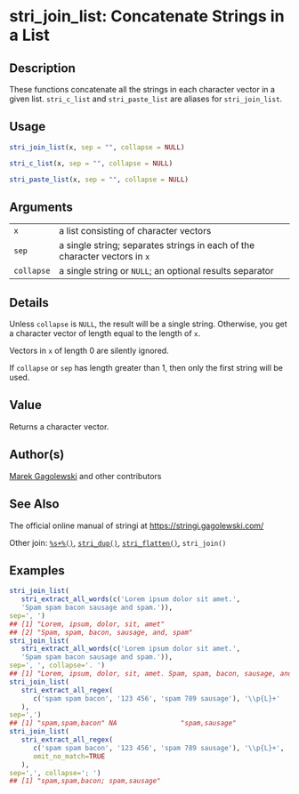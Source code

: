 # stri\_join\_list: Concatenate Strings in a List

## Description

These functions concatenate all the strings in each character vector in a given list. `stri_c_list` and `stri_paste_list` are aliases for `stri_join_list`.

## Usage

```r
stri_join_list(x, sep = "", collapse = NULL)

stri_c_list(x, sep = "", collapse = NULL)

stri_paste_list(x, sep = "", collapse = NULL)
```

## Arguments

|            |                                                                            |
|------------|----------------------------------------------------------------------------|
| `x`        | a list consisting of character vectors                                     |
| `sep`      | a single string; separates strings in each of the character vectors in `x` |
| `collapse` | a single string or `NULL`; an optional results separator                   |

## Details

Unless `collapse` is `NULL`, the result will be a single string. Otherwise, you get a character vector of length equal to the length of `x`.

Vectors in `x` of length 0 are silently ignored.

If `collapse` or `sep` has length greater than 1, then only the first string will be used.

## Value

Returns a character vector.

## Author(s)

[Marek Gagolewski](https://www.gagolewski.com/) and other contributors

## See Also

The official online manual of <span class="pkg">stringi</span> at <https://stringi.gagolewski.com/>

Other join: [`%s+%()`,](operator_add.md) [`stri_dup()`,](stri_dup.md) [`stri_flatten()`,](stri_flatten.md) `stri_join()`

## Examples




```r
stri_join_list(
   stri_extract_all_words(c('Lorem ipsum dolor sit amet.',
   'Spam spam bacon sausage and spam.')),
sep=', ')
## [1] "Lorem, ipsum, dolor, sit, amet"       
## [2] "Spam, spam, bacon, sausage, and, spam"
stri_join_list(
   stri_extract_all_words(c('Lorem ipsum dolor sit amet.',
   'Spam spam bacon sausage and spam.')),
sep=', ', collapse='. ')
## [1] "Lorem, ipsum, dolor, sit, amet. Spam, spam, bacon, sausage, and, spam"
stri_join_list(
   stri_extract_all_regex(
      c('spam spam bacon', '123 456', 'spam 789 sausage'), '\\p{L}+'
   ),
sep=',')
## [1] "spam,spam,bacon" NA                "spam,sausage"
stri_join_list(
   stri_extract_all_regex(
      c('spam spam bacon', '123 456', 'spam 789 sausage'), '\\p{L}+',
      omit_no_match=TRUE
   ),
sep=',', collapse='; ')
## [1] "spam,spam,bacon; spam,sausage"
```
